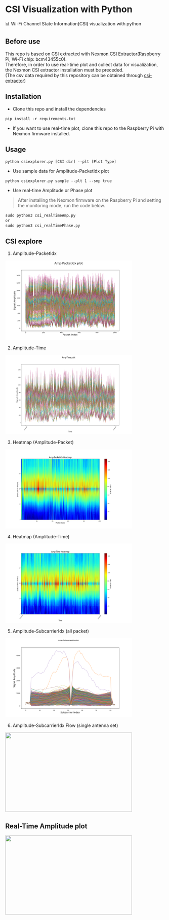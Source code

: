 # CSI Visualization with Python

📊 Wi-Fi Channel State Information(CSI) visualization with python

## Before use
This repo is based on CSI extracted with [Nexmon CSI Extractor](https://github.com/seemoo-lab/nexmon_csi)(Raspberry Pi, Wi-Fi chip: bcm43455c0).  
Therefore, in order to use real-time plot and collect data for visualization, the Nexmon CSI extractor installation must be preceded.  
(The csv data required by this repository can be obtained through [csi-extractor](https://github.com/cheeseBG/csi-extractor))

## Installation

* Clone this repo and install the dependencies
```
pip install -r requirements.txt
```
* If you want to use real-time plot, clone this repo to the Raspberry Pi with Nexmon firmware installed.

## Usage

```
python csiexplorer.py [CSI dir] --plt [Plot Type]
```
* Use sample data for Amplitude-PacketIdx plot
```
python csiexplorer.py sample --plt 1 --smp true
```
* Use real-time Amplitude or Phase plot
> After installing the Nexmon firmware on the Raspberry Pi and setting the monitoring mode, run the code below.
```
sudo python3 csi_realTimeAmp.py
or
sudo python3 csi_realTimePhase.py
```

CSI explore
-----

1. Amplitude-PacketIdx
<img src="./asset/ampPck.png" width="400" height="250"/>
   
2. Amplitude-Time
<img src="./asset/ampPlot.png" width="400" height="250"/>

3. Heatmap (Amplitude-Packet)
<img src="./asset/ampPckHeat.png" width="400" height="250"/>

4. Heatmap (Amplitude-Time)
<img src="./asset/ampHeat.png" width="400" height="250"/>

5. Amplitude-SubcarrierIdx (all packet)
<img src="./asset/ampSub.png" width="400" height="250"/>

6. Amplitude-SubcarrierIdx Flow (single antenna set)
<img src="./asset/ampSubFlow.gif" width="400" height="250"/>


Real-Time Amplitude plot
-----
<img src="./asset/realPlot.gif" width="400" height="250"/>

